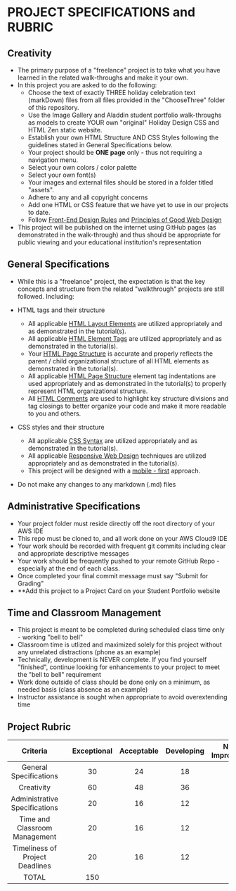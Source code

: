 # PROJECT SPECIFICATIONS and RUBRIC

## Creativity
 - The primary purpose of a "freelance" project is to take what you have learned in the related walk-throughs and make it your own.
 - In this project you are asked to do the following:
     - Choose the text of exactly THREE holiday celebration text (markDown) files from all files provided in the "ChooseThree" folder of this repository.
     - Use the Image Gallery and Aladdin student portfolio walk-throughs as models to create YOUR own "original" Holiday Design CSS and HTML Zen static website. 
     - Establish your own HTML Structure AND CSS Styles following the guidelines stated in General Specifications below.
     - Your project should be **ONE page** only - thus not requiring a navigation menu.
     - Select your own colors / color palette
     - Select your own font(s)
     - Your images and external files should be stored in a folder titled "assets".
     - Adhere to any and all copyright concerns
     - Add one HTML or CSS feature that we have yet to use in our projects to date.
     - Follow [Front-End Design Rules](https://metapress.com/top-5-front-end-design-rules-for-developers/) and [Principles of Good Web Design](https://www.feelingpeaky.com/9-principles-of-good-web-design/)
 - This project will be published on the internet using GitHub pages (as demonstrated in the walk-through) and thus should be appropriate for public viewing and your educational institution's representation


## General Specifications
 - While this is a "freelance" project, the expectation is that the key concepts and structure from the related "walkthrough" projects are still followed. Including:
 - HTML tags and their structure
     - All applicable [HTML Layout Elements](https://www.w3schools.com/html/html_layout.asp) are utilized appropriately and as demonstrated in the tutorial(s).
     - All applicable [HTML Element Tags](https://www.w3schools.com/html/html_elements.asp) are utilized appropriately and as demonstrated in the tutorial(s).
     - Your [HTML Page Structure](https://www.w3schools.com/html/html_intro.asp) is accurate and properly reflects the parent / child organizational structure of all HTML elements as demonstrated in the tutorial(s).
     - All applicable [HTML Page Structure](https://www.w3schools.com/html/html_intro.asp) element tag indentations are used appropriately and as demonstrated in the tutorial(s) to properly represent HTML organizational structure.
     - All [HTML Comments](https://www.w3schools.com/html/html_comments.asp) are used to highlight key structure divisions and tag closings to better organize your code and make it more readable to you and others.
 - CSS styles and their structure
     - All applicable [CSS Syntax](https://www.w3schools.com/css/css_syntax.asp) are utilized appropriately and as demonstrated in the tutorial(s).
     - All applicable [Responsive Web Design](https://www.w3schools.com/html/html_responsive.asp) techniques are utilized appropriately and as demonstrated in the tutorial(s).
     - This project will be designed with a [mobile - first](https://xd.adobe.com/ideas/process/ui-design/what-is-mobile-first-design/) approach.
 
 - Do not make any changes to any markdown (.md) files 


## Administrative Specifications
 - Your project folder must reside directly off the root directory of your AWS IDE
 - This repo must be cloned to, and all work done on your AWS Cloud9 IDE
 - Your work should be recorded with frequent git commits including clear and appropriate descriptive messages
 - Your work should be frequently pushed to your remote GitHub Repo - especially at the end of each class.
 - Once completed your final commit message must say "Submit for Grading"
 - **Add this project to a Project Card on your Student Portfolio website

## Time and Classroom Management
 - This project is meant to be completed during scheduled class time only - working "bell to bell"
 - Classroom time is utlized and maximized solely for this project without any unrelated distractions (phone as an example)
 - Technically, development is NEVER complete.  If you find yourself "finished", continue looking for enhancements to your project to meet the "bell to bell" requirement
 - Work done outside of class should be done only on a minimum, as needed basis (class absence as an example)
 - Instructor assistance is sought when appropriate to avoid overextending time



## Project Rubric

| Criteria                          |     | Exceptional  | Acceptable    | Developing   | Needs Improvement |
| :------------------------------:  | :--:| :----------: | :-----------: | :----------: | :---------------: |
| General Specifications            |     | 30           | 24            | 18           |  12               |
| Creativity                        |     | 60           | 48            | 36           |  24               | 
| Administrative Specifications     |     | 20           | 16            | 12           |   8               |
| Time and Classroom Management     |     | 20           | 16            | 12           |   8               |
| Timeliness of Project Deadlines   |     | 20           | 16            | 12           |   8               |
| TOTAL                             |     | 150          |
